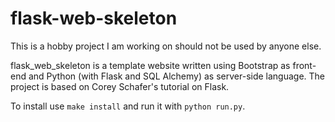 # flask-web-skeleton
This is a hobby project I am working on should not be used by anyone else.

flask_web_skeleton is a template website written using Bootstrap as front-end and Python (with Flask and SQL Alchemy) as server-side language.
The project is based on Corey Schafer's tutorial on Flask.

To install use `make install` and run it with `python run.py`.

